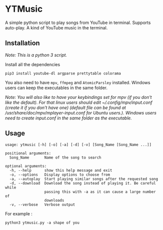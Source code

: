 # YTMusic

A simple python script to play songs from YouTube in terminal. Supports auto-play. A kind of YouTube music in the terminal.

## Installation

*Note: This is a python 3 script.*

Install all the dependencies

`pip3 install youtube-dl argparse prettytable colorama`

You also need to have `mpv`, `ffmpeg` and `AtomicParsley` installed.
Windows users can keep the executables in the same folder.

*Note: You will also like to have your keybindings set for mpv (if you don't like the default).
For that linux users should edit ~/.config/mpv/input.conf (create it if you don't have one) (default file can be found at /usr/share/doc/mpv/mplayer-input.conf for Ubuntu users.).
Windows users need to create input.conf in the same folder as the executable.*

## Usage

```man
usage: ytmusic [-h] [-o] [-a] [-d] [-v] [Song_Name [Song_Name ...]]

positional arguments:
  Song_Name       Name of the song to search

optional arguments:
  -h, --help      show this help message and exit
  -o, --options   Display options to choose from
  -a, --autoplay  Start playing similar songs after the requested song
  -d, --download  Download the song instead of playing it. Be careful while
                  passing this with -a as it can cause a large number of
                  downloads
  -v, --verbose   Verbose output
```

For example :

`python3 ytmusic.py -a shape of you`
